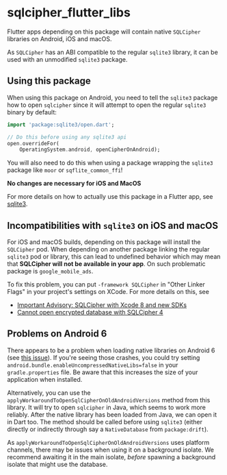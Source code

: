 # sqlcipher_flutter_libs

Flutter apps depending on this package will contain native `SQLCipher` libraries
on Android, iOS and macOS.

As `SQLCipher` has an ABI compatible to the regular `sqlite3` library, it can be used
with an unmodified `sqlite3` package.

## Using this package

When using this package on Android, you need to tell the `sqlite3` package
how to open `sqlcipher` since it will attempt to open the regular
`sqlite3` binary by default:

```dart
import 'package:sqlite3/open.dart';

// Do this before using any sqlite3 api
open.overrideFor(
    OperatingSystem.android, openCipherOnAndroid);
```

You will also need to do this when using a package wrapping the `sqlite3`
package like `moor` or `sqflite_common_ffi`!

__No changes are necessary for iOS and MacOS__

For more details on how to actually use this package in a Flutter app, see 
[sqlite3](https://pub.dev/packages/sqlite3).

## Incompatibilities with `sqlite3` on iOS and macOS

For iOS and macOS builds, depending on this package will install the `SQLCipher` pod.
When depending on another package linking the regular `sqlite3` pod or library, this can lead to undefined
behavior which may mean that __SQLCipher will not be available in your app__.
On such problematic package is `google_mobile_ads`.

To fix this problem, you can put `-framework SQLCipher` in "Other Linker Flags" in your project's settings
on XCode.
For more details on this, see

- [Important Advisory: SQLCipher with Xcode 8 and new SDKs](https://discuss.zetetic.net/t/important-advisory-sqlcipher-with-xcode-8-and-new-sdks/1688)
- [Cannot open encrypted database with SQLCipher 4](https://discuss.zetetic.net/t/cannot-open-encrypted-database-with-sqlcipher-4/3654/3)

## Problems on Android 6

There appears to be a problem when loading native libraries on Android 6 (see [this issue](https://github.com/simolus3/moor/issues/895#issuecomment-720195005)).
If you're seeing those crashes, you could try setting `android.bundle.enableUncompressedNativeLibs=false` in your `gradle.properties`
file. Be aware that this increases the size of your application when installed.

Alternatively, you can use the `applyWorkaroundToOpenSqlCipherOnOldAndroidVersions` method from this library.
It will try to open `sqlcipher` in Java, which seems to work more reliably. After the native library has been loaded from Java,
we can open it in Dart too.
The method should be called before using `sqlite3` (either directly or indirectly through say a `NativeDatabase` from `package:drift`).

As `applyWorkaroundToOpenSqlCipherOnOldAndroidVersions` uses platform channels, there may be issues when using it on a background isolate.
We recommend awaiting it in the main isolate, _before_ spawning a background isolate that might use the database.
